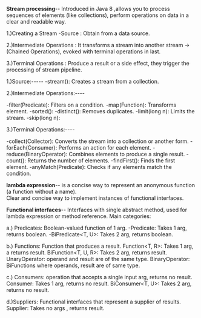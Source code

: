 **Stream processing**--
Introduced in Java 8 ,allows you to process sequences of elements (like collections),
perform operations on data in a clear and readable way.


1.)Creating a Stream -Source :
Obtain from a data source.

2.)Intermediate Operations :
It transforms a stream into another stream ->(Chained Operations), evoked with terminal operations in last.

3.)Terminal Operations :
Produce a result or a side effect, they trigger the processing of  stream pipeline.


1.)Source:-----
-stream(): Creates a stream from a collection.

2.)Intermediate Operations:----

-filter(Predicate): Filters on a condition.
-map(Function): Transforms element.
-sorted():
-distinct(): Removes duplicates.
-limit(long n): Limits the stream.
-skip(long n):

3.)Terminal Operations:----

-collect(Collector): Converts the stream into a collection or another form.
-forEach(Consumer): Performs an action for each element.
-reduce(BinaryOperator): Combines elements to produce a single result.
-count(): Returns the number of elements.
-findFirst(): Finds the first element.
-anyMatch(Predicate): Checks if any elements match the condition.


**lambda expression**-- is a concise way to represent an anonymous function (a function without a name).   
Clear and concise way to implement instances of functional interfaces.


**Functional interfaces**--
Interfaces with single abstract method, used for lambda expression or method reference. Main categories:

a.) Predicates: Boolean-valued function of 1 arg.
-Predicate<T>: Takes 1 arg, returns boolean.
-BiPredicate<T, U>: Takes 2 arg, returns boolean.

b.) Functions: Function that produces a result.
Function<T, R>: Takes 1 arg, a returns  result.
BiFunction<T, U, R>: Takes 2 arg, returns  result.
UnaryOperator<T>:  operand and result are of the same type.
BinaryOperator<T>:  BiFunctions where operands, result are of same type.

c.) Consumers: operation that accepts a single input arg, returns no result.
Consumer<T>: Takes 1 arg, returns no result.
BiConsumer<T, U>: Takes 2 arg, returns no result.

d.)Suppliers: Functional interfaces that represent a supplier of results.
Supplier<T>: Takes no args , returns result.
